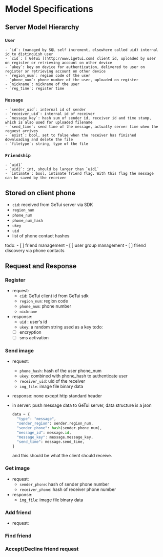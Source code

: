 Model Specifications
========

## Server Model Hierarchy
### `User`
    - `id`: (managed by SQL self increment, elsewhere called uid) internal id to distinguish user
    - `cid`: [ GeTui ](http://www.igetui.com) client id, uploaded by user on register or retrieving account on other device
    - `ukey`: key on device for authentication, delivered to user on register or retrieving account on other device
    - `region_num`: region code of the user
    - `phone_num`: phone number of the user, uploaded on register
    - `nickname`: nickname of the user
    - `reg_time`: register time
### `Message`
    - `sender_uid`: internal id of sender
    - `receiver_uid`: internal id of receiver
    - `message_key`: hash sum of sender id, receiver id and time stamp, which is also used for uploaded filename
    - `send_time`: send time of the message, actually server time when the request arrives
    - `exist`: bool, set to false when the receiver has finished downloading and delete the file
    - `filetype`: string, type of the file
### `Friendship`
    - `uid1`
    - `uid2`: int, should be larger than `uid1`
    - `intimate`: bool, intimate friend flag. With this flag the message can be saved by the receiver

## Stored on client phone
- `cid`: received from GeTui server via SDK
- `region_num`
- `phone_num`
- `phone_num_hash`
- `ukey`
- `uid`
- list of phone contact hashes

todo:
    - [ ] friend management
    - [ ] user group management
    - [ ] friend discovery via phone contacts

## Request and Response
### Register
- request:
    - `cid`: GeTui client id from GeTui sdk
    - `region_num`: region code
    - `phone_num`: phone number
    - `nickname`
- response:
    - `uid` : user's id
    - `ukey`: a random string used as a key
todo:
    - [ ] encryption
    - [ ] sms activation

### Send image
- request:
    - `phone_hash`: hash of the user phone_num
    - `ukey`: combined with phone_hash to authenticate user
    - `receiver_uid`: uid of the receiver
    - `img_file`: image file binary data

- response:
    none except http standard header

- in server:
    push message data to GeTui server, data structure is a json
    ```python
    data = {
      "type": "message",
      "sender_region": sender.region_num,
      "sender_phone": hash(sender.phone_num),
      "message_id": message.id,
      "message_key": message.message_key,
      "send_time": message.send_time,
    }
    ```
    and this should be what the client should receive.

### Get image
- request:
    - `sender_phone`: hash of sender phone number
    - `receiver_phone`: hash of receiver phone number
- response:
    - `img_file`: image file binary data

### Add friend
- request:

### Find friend

### Accept/Decline friend request

